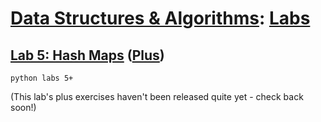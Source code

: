 # [Data Structures & Algorithms](https://github.com/bertie-wheen/dsa-2023-4/blob/trunk/README.md): [Labs](https://github.com/bertie-wheen/dsa-2023-4/blob/trunk/labs/README.md)

## [Lab 5: Hash Maps](https://github.com/bertie-wheen/dsa-2023-4/blob/trunk/labs/lab5/README.md) ([Plus](https://github.com/bertie-wheen/dsa-2023-4/blob/trunk/labs/lab5/plus/README.md))
```shell
python labs 5+
```

(This lab's plus exercises haven't been released quite yet - check back soon!)
